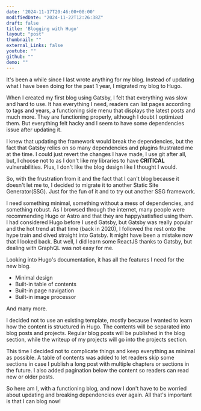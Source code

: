 ```yaml
---
date: '2024-11-17T20:46:00+08:00'
modifiedDate: "2024-11-22T12:26:38Z"
draft: false
title: 'Blogging with Hugo'
layout: "post"
thumbnail: ""
external_Links: false
youtube: ""
github: ""
demo: ""
---
```


It's been a while since I last wrote anything for my blog. Instead of updating what I have been doing for the past 1 year, I migrated my blog to Hugo.

When I created my first blog using Gatsby, I felt that everything was slow and hard to use. It has everything I need, readers can list pages according to tags and years, a functioning side menu that displays the latest posts and much more. They are functioning properly, although I doubt I optimized them. But everything felt hacky and I seem to have some dependencies issue after updating it. 

I knew that updating the framework would break the dependencies, but the fact that Gatsby relies on so many dependencies and plugins frustrated me at the time. I could just revert the changes I have made, I use git after all, but, I choose not to as I don't like my libraries to have **CRITICAL** vulnerabilities. Plus, I don't like the blog design like I thought I would.

So, with the frustration from it and the fact that I can't blog because it doesn't let me to, I decided to migrate it to another Static Site Generator(SSG). Just for the fun of it and to try out another SSG framework.

I need something minimal, something without a mess of dependencies, and something robust. As I browsed through the internet, many people were recommending Hugo or Astro and that they are happy/satisfied using them. I had considered Hugo before I used Gatsby, but Gatsby was really popular and the hot trend at that time (back in 2020), I followed the rest onto the hype train and dived straight into Gatsby. It might have been a mistake now that I looked back. But well, I did learn some ReactJS thanks to Gatsby, but dealing with GraphQL was not easy for me. 

Looking into Hugo's documentation, it has all the features I need for the new blog. 

- Minimal design
- Built-in table of contents
- Built-in page navigation
- Built-in image processor

And many more.

I decided not to use an existing template, mostly because I wanted to learn how the content is structured in Hugo. The contents will be separated into blog posts and projects. Regular blog posts will be published in the blog section, while the writeup of my projects will go into the projects section. 

This time I decided not to complicate things and keep everything as minimal as possible. A table of contents was added to let readers skip some sections in case I publish a long post with multiple chapters or sections in the future. I also added pagination below the content so readers can read new or older posts. 

So here am I, with a functioning blog, and now I don't have to be worried about updating and breaking dependencies ever again. All that's important is that I can blog now!
